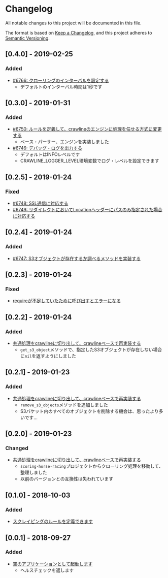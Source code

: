 # Changelog

All notable changes to this project will be documented in this file.

The format is based on [Keep a Changelog](https://keepachangelog.com/en/1.0.0/),
and this project adheres to [Semantic Versioning](https://semver.org/spec/v2.0.0.html).

## [0.4.0] - 2019-02-25

### Added

- [#6766: クローリングのインターバルを設定する](https://redmine.u6k.me/issues/6766)
    - デフォルトのインターバル時間は1秒です

## [0.3.0] - 2019-01-31

### Added

- [#6750: ルールを定義して、crawlineのエンジンに処理を任せる方式に変更する](https://redmine.u6k.me/issues/6750)
    - ベース・パーサー、エンジンを実装しました
- [#6746: デバッグ・ログを出力する](https://redmine.u6k.me/issues/6746)
    - デフォルトはINFOレベルです
    - CRAWLINE_LOGGER_LEVEL環境変数でログ・レベルを設定できます

## [0.2.5] - 2019-01-24

### Fixed

- [#6748: SSL通信に対応する](https://redmine.u6k.me/issues/6748)
- [#6749: リダイレクトにおいてLocationヘッダーにパスのみ指定された場合に対応する](https://redmine.u6k.me/issues/6749)

## [0.2.4] - 2019-01-24

### Added

- [#6747: S3オブジェクトが存在するか調べるメソッドを実装する](https://redmine.u6k.me/issues/6747)

## [0.2.3] - 2019-01-24

### Fixed

- [requireが不足していたために呼び出すとエラーになる](https://redmine.u6k.me/issues/6735)

## [0.2.2] - 2019-01-24

### Added

- [共通処理をcrawlineに切り出して、crawlineベースで再実装する](https://redmine.u6k.me/issues/6735)
    - `get_s3_object`メソッドで、指定したS3オブジェクトが存在しない場合に`nil`を返すようにしました

## [0.2.1] - 2019-01-23

### Added

- [共通処理をcrawlineに切り出して、crawlineベースで再実装する](https://redmine.u6k.me/issues/6735)
    - `remove_s3_objects`メソッドを追加しました
    - S3バケット内のすべてのオブジェクトを削除する機会は、思ったより多いです…

## [0.2.0] - 2019-01-23

### Changed

- [共通処理をcrawlineに切り出して、crawlineベースで再実装する](https://redmine.u6k.me/issues/6735)
    - `scoring-horse-racing`プロジェクトからクローリング処理を移動して、整理しました
    - 以前のバージョンとの互換性は失われています

## [0.1.0] - 2018-10-03

### Added

- [スクレイピングのルールを定義できます](https://redmine.u6k.me/issues/6561)

## [0.0.1] - 2018-09-27

### Added

- [空のアプリケーションとして起動します](https://redmine.u6k.me/issues/6559)
  - ヘルスチェックを返します
